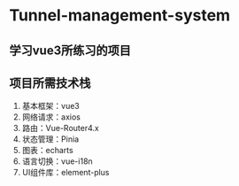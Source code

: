 # Tunnel-management-system

## 学习vue3所练习的项目

## 项目所需技术栈

1. 基本框架：vue3
2. 网络请求：axios
3. 路由：Vue-Router4.x
4. 状态管理：Pinia
5. 图表：echarts
6. 语言切换：vue-i18n
7. UI组件库：element-plus
